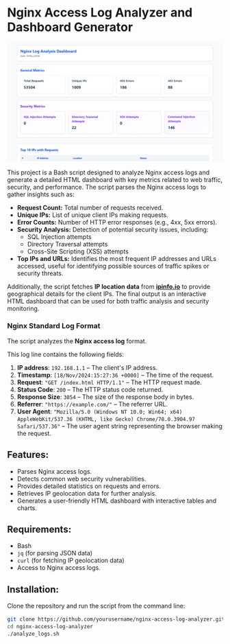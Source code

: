 # Nginx Access Log Analyzer and Dashboard Generator

![Preview Image](./nginx-analyze.png)

This project is a Bash script designed to analyze Nginx access logs and generate a detailed HTML dashboard with key metrics related to web traffic, security, and performance. The script parses the Nginx access logs to gather insights such as:

- **Request Count:** Total number of requests received.
- **Unique IPs:** List of unique client IPs making requests.
- **Error Counts:** Number of HTTP error responses (e.g., 4xx, 5xx errors).
- **Security Analysis:** Detection of potential security issues, including:
  - SQL Injection attempts
  - Directory Traversal attempts
  - Cross-Site Scripting (XSS) attempts
- **Top IPs and URLs:** Identifies the most frequent IP addresses and URLs accessed, useful for identifying possible sources of traffic spikes or security threats.

Additionally, the script fetches **IP location data** from [**ipinfo.io**](https://ipinfo.io) to provide geographical details for the client IPs. The final output is an interactive HTML dashboard that can be used for both traffic analysis and security monitoring.

### Nginx Standard Log Format

The script analyzes the **Nginx access log** format.

This log line contains the following fields:

1. **IP address**: `192.168.1.1` – The client's IP address.
2. **Timestamp**: `[18/Nov/2024:15:27:36 +0000]` – The time of the request.
3. **Request**: `"GET /index.html HTTP/1.1"` – The HTTP request made.
4. **Status Code**: `200` – The HTTP status code returned.
5. **Response Size**: `3054` – The size of the response body in bytes.
6. **Referrer**: `"https://example.com/"` – The referrer URL.
7. **User Agent**: `"Mozilla/5.0 (Windows NT 10.0; Win64; x64) AppleWebKit/537.36 (KHTML, like Gecko) Chrome/78.0.3904.97 Safari/537.36"` – The user agent string representing the browser making the request.

## Features:
- Parses Nginx access logs.
- Detects common web security vulnerabilities.
- Provides detailed statistics on requests and errors.
- Retrieves IP geolocation data for further analysis.
- Generates a user-friendly HTML dashboard with interactive tables and charts.

## Requirements:
- Bash
- `jq` (for parsing JSON data)
- `curl` (for fetching IP geolocation data)
- Access to Nginx access logs.

## Installation:
Clone the repository and run the script from the command line:

```bash
git clone https://github.com/yourusername/nginx-access-log-analyzer.git
cd nginx-access-log-analyzer
./analyze_logs.sh

